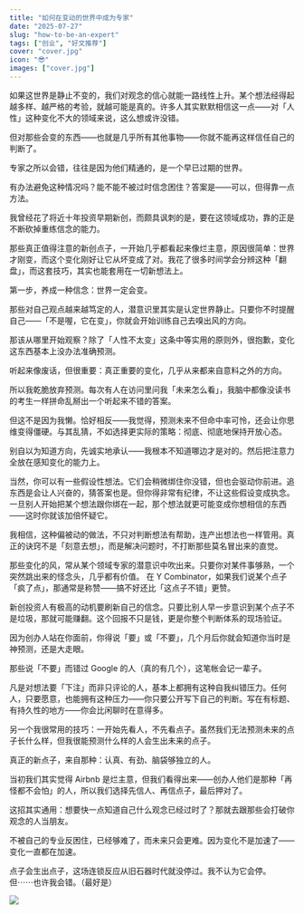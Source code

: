 ```yaml
---
title: "如何在变动的世界中成为专家"
date: "2025-07-27"
slug: "how-to-be-an-expert"
tags: ["创业", "好文推荐"]
cover: "cover.jpg"
icon: "😎"
images: ["cover.jpg"]
---
```

如果这世界是静止不变的，我们对观念的信心就能一路线性上升。某个想法经得起越多样、越严格的考验，就越可能是真的。许多人其实默默相信这一点——对「人性」这种变化不大的领域来说，这么想或许没错。



但对那些会变的东西——也就是几乎所有其他事物——你就不能再这样信任自己的判断了。



专家之所以会错，往往是因为他们精通的，是一个早已过期的世界。



有办法避免这种情况吗？能不能不被过时信念困住？答案是——可以，但得靠一点方法。



我曾经花了将近十年投资早期新创，而颇具讽刺的是，要在这领域成功，靠的正是不断砍掉重练信念的能力。



那些真正值得注意的新创点子，一开始几乎都看起来像烂主意，原因很简单：世界才刚变，而这个变化刚好让它从坏变成了对。我花了很多时间学会分辨这种「翻盘」，而这套技巧，其实也能套用在一切新想法上。



第一步，养成一种信念：世界一定会变。



那些对自己观点越来越笃定的人，潜意识里其实是认定世界静止。只要你不时提醒自己——「不是喔，它在变」，你就会开始训练自己去嗅出风的方向。



那该从哪里开始观察？除了「人性不太变」这条中等实用的原则外，很抱歉，变化这东西基本上没办法准确预测。



听起来像废话，但很重要：真正重要的变化，几乎从来都来自意料之外的方向。



所以我乾脆放弃预测。每次有人在访问里问我「未来怎么看」，我脑中都像没读书的考生一样拼命乱掰出一个听起来不错的答案。



但这不是因为我懒。恰好相反——我觉得，预测未来不但命中率可怜，还会让你思维变得僵硬。与其乱猜，不如选择更实际的策略：彻底、彻底地保持开放心态。



别自以为知道方向，先诚实地承认——我根本不知道哪边才是对的。然后把注意力全放在感知变化的能力上。



当然，你可以有一些假设性想法。它们会稍微绑住你没错，但也会驱动你前进。追东西是会让人兴奋的，猜答案也是。但你得非常有纪律，不让这些假设变成执念。
一旦别人开始把某个想法跟你绑在一起，那个想法就更可能变成你想相信的东西——这时你就该加倍怀疑它。



我相信，这种偏被动的做法，不只对判断想法有帮助，连产出想法也一样管用。真正的诀窍不是「刻意去想」，而是解决问题时，不打断那些莫名冒出来的直觉。



那些变化的风，常从某个领域专家的潜意识中吹出来。只要你对某件事够熟，一个突然跳出来的怪念头，几乎都有价值。
在 Y Combinator，如果我们说某个点子「疯了点」，那通常是称赞——搞不好还比「这点子不错」更赞。



新创投资人有极高的动机要刷新自己的信念。只要比别人早一步意识到某个点子不是垃圾，那就可能赚翻。这个回报不只是钱，更是你整个判断体系的现场验证。



因为创办人站在你面前，你得说「要」或「不要」，几个月后你就会知道你当时是神预测，还是大走眼。



那些说「不要」而错过 Google 的人（真的有几个），这笔帐会记一辈子。



凡是对想法要「下注」而非只评论的人，基本上都拥有这种自我纠错压力。任何人，只要愿意，也能拥有这种压力——你只要公开写下自己的判断。写在有标题、有持久性的地方——你会比闲聊时在意得多。



另一个我很常用的技巧：一开始先看人，不先看点子。虽然我们无法预测未来的点子长什么样，但我很能预测什么样的人会生出未来的点子。



真正的新点子，来自那种：认真、有劲、脑袋够独立的人。



当初我们其实觉得 Airbnb 是烂主意，但我们看得出来——创办人他们是那种「再怪都不会怕」的人，所以我们选择先信人、再信点子，最后押对了。



这招其实通用：想要快一点知道自己什么观念已经过时了？那就去跟那些会打破你观念的人当朋友。



不被自己的专业反困住，已经够难了，而未来只会更难。因为变化不是加速了——变化一直都在加速。



点子会生出点子，这场连锁反应从旧石器时代就没停过。我不认为它会停。
但⋯⋯也许我会错。（最好是）




![](https://prod-files-secure.s3.us-west-2.amazonaws.com/112d0858-5090-4d34-a606-b75eb8d65fd2/46476355-9cf3-4e99-9b7a-3531bc426380/1000202064.png?X-Amz-Algorithm=AWS4-HMAC-SHA256&X-Amz-Content-Sha256=UNSIGNED-PAYLOAD&X-Amz-Credential=ASIAZI2LB466RIRLCLOB%2F20250920%2Fus-west-2%2Fs3%2Faws4_request&X-Amz-Date=20250920T232716Z&X-Amz-Expires=3600&X-Amz-Security-Token=IQoJb3JpZ2luX2VjEID%2F%2F%2F%2F%2F%2F%2F%2F%2F%2FwEaCXVzLXdlc3QtMiJGMEQCIAx4e3yFMYoy0GHMGJI9qAYFzfadk6AA%2Bu0yfggiVBq2AiBMmKQOhg6Z152mDFp34pkTRwaDLz1to1epYD1powvEtyqIBAj5%2F%2F%2F%2F%2F%2F%2F%2F%2F%2F8BEAAaDDYzNzQyMzE4MzgwNSIMrdQDje8GC8wVZ7c3KtwDnaKpenxNMFtbTc1F4OKexRwmIORwhAL7JbZXj4cPIs0BqCG6%2By3sFPqaUMDtSfbqC8TYZDueYDEx8zIsGNNSJjrXU5RXxxwLYszwFHk6cZOKNIBxtPwd%2Bwr4fSamtpeiisVefEU2MA5zkH1glhepWLiMRcX0bzEy575acH9nyY%2BXMHQE6qYAKwlL6l2WBOxIlCyQPDb4R8HimLP%2F2NCbAV1Tk0S8F7xNKJJTNXW7H%2FhhwuAcXaCbyOwq4IFoHn80cNx1W5%2BJqfjnCwhpl76NIa7opIIipnMyett64DfzQLzcY%2FlzJ20wd3cfJbFIn%2FQZE1hCTlAZEeQnZzRTCo%2BMimFKhVSXF82zAjxbgZRO3h7vVuDrsZlDU4Jdjjas%2FwJImcWWB2M0LhUcQAIsWN251bKptWEEolU4dnmlT5OuxPYwoOK2%2F4CQ3LnJ430KIJIeG6MsEF6o295%2BgzAV2aNZ9bRq6eKjlOCO%2BV7iioji95uiyXMY%2BKi%2FpN9ZTJZFjsv2jFAJ4DhzpsX916T7owUApQQLqiRO3GYU8NxOrGWdkMlP544WbHX5rLcddqYnKcH2mBDnSReFiI77M8dZknUxZW2yyzucy6L0RcrHQG1CgmsSHfCPNgSEyois3O4wxe%2B8xgY6pgEO4gFokztgTs2%2F1SUtVBDhlY2BUL2l027LLj88Gfi83raMTEBoidhTLa1W7TgTpVuze%2FKHFVYS9W8aotZrwdyNMoFJScukyLHkGUse5mlDtgH19NSqsJIw%2FJ0uBe8K8ln0jusTcomWf%2BQBil4G5PjlaNqXEiTYa9LOwByNCn4Cu1TEX8j7lsh%2BrILo%2FA4aCW2va0eaZ5hKQX0X7BHNMDFjnCRrIM3C&X-Amz-Signature=5d9d71d80e9f2f4041447031365e641d137d5d2cbd564fd1074c989eee40548a&X-Amz-SignedHeaders=host&x-amz-checksum-mode=ENABLED&x-id=GetObject)

